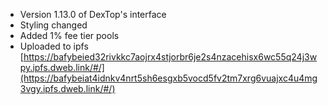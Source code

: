 - Version 1.13.0 of DexTop's interface
- Styling changed
- Added 1% fee tier pools
- Uploaded to ipfs
[https://bafybeied32rivkkc7aojrx4stjorbr6je2s4nzacehisx6wc55q24j3wpy.ipfs.dweb.link/#/](https://bafybeiat4idnkv4nrt5sh6esgxb5vocd5fv2tm7xrg6vuajxc4u4mg3vgy.ipfs.dweb.link/#/)
